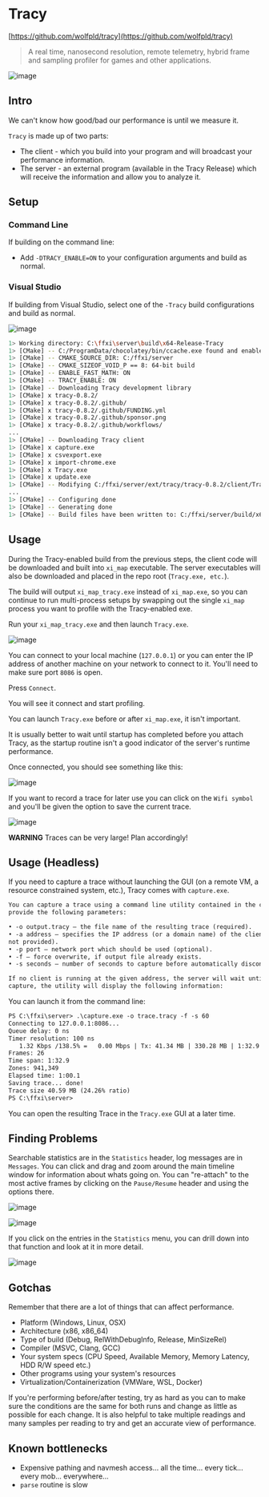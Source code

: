 # Tracy

[https://github.com/wolfpld/tracy](https://github.com/wolfpld/tracy)

> A real time, nanosecond resolution, remote telemetry, hybrid frame and sampling profiler for games and other applications.

![image](https://user-images.githubusercontent.com/1389729/97106613-832f0100-16cb-11eb-8452-267e406bceb9.png)

## Intro

We can't know how good/bad our performance is until we measure it.

`Tracy` is made up of two parts:

- The client - which you build into your program and will broadcast your performance information.
- The server - an external program (available in the Tracy Release) which will receive the information and allow you to analyze it.

## Setup

### Command Line

If building on the command line:

- Add `-DTRACY_ENABLE=ON` to your configuration arguments and build as normal.

### Visual Studio

If building from Visual Studio, select one of the `-Tracy` build configurations and build as normal.

![image](https://user-images.githubusercontent.com/1389729/184948461-879157e5-b367-462c-8d21-6e56036216a8.png)

```sh
1> Working directory: C:\ffxi\server\build\x64-Release-Tracy
1> [CMake] -- C:/ProgramData/chocolatey/bin/ccache.exe found and enabled
1> [CMake] -- CMAKE_SOURCE_DIR: C:/ffxi/server
1> [CMake] -- CMAKE_SIZEOF_VOID_P == 8: 64-bit build
1> [CMake] -- ENABLE_FAST_MATH: ON
1> [CMake] -- TRACY_ENABLE: ON
1> [CMake] -- Downloading Tracy development library
1> [CMake] x tracy-0.8.2/
1> [CMake] x tracy-0.8.2/.github/
1> [CMake] x tracy-0.8.2/.github/FUNDING.yml
1> [CMake] x tracy-0.8.2/.github/sponsor.png
1> [CMake] x tracy-0.8.2/.github/workflows/
... 
1> [CMake] -- Downloading Tracy client
1> [CMake] x capture.exe
1> [CMake] x csvexport.exe
1> [CMake] x import-chrome.exe
1> [CMake] x Tracy.exe
1> [CMake] x update.exe
1> [CMake] -- Modifying C:/ffxi/server/ext/tracy/tracy-0.8.2/client/TracyProfiler.hpp
...
1> [CMake] -- Configuring done
1> [CMake] -- Generating done
1> [CMake] -- Build files have been written to: C:/ffxi/server/build/x64-Release-Tracy
```

## Usage

During the Tracy-enabled build from the previous steps, the client code will be downloaded and built into `xi_map` executable. The server executables will also be downloaded and placed in the repo root (`Tracy.exe, etc.`).

The build will output `xi_map_tracy.exe` instead of `xi_map.exe`, so you can continue to run multi-process setups by swapping out the single `xi_map` process you want to profile with the Tracy-enabled exe.

Run your `xi_map_tracy.exe` and then launch `Tracy.exe`.

![image](https://github.com/LandSandBoat/server/assets/1389729/89b7bffe-a170-4398-b08c-d04e8c392fa3)

You can connect to your local machine (`127.0.0.1`) or you can enter the IP address of another machine on your network to connect to it. You'll need to make sure port `8086` is open.

Press `Connect`.

You will see it connect and start profiling.

You can launch `Tracy.exe` before or after `xi_map.exe`, it isn't important.

It is usually better to wait until startup has completed before you attach Tracy, as the startup routine isn't a good indicator of the server's runtime performance.

Once connected, you should see something like this:

![image](https://user-images.githubusercontent.com/1389729/184949465-373513d3-5af2-4737-8734-3bf12e14a24f.png)

If you want to record a trace for later use you can click on the `Wifi symbol` and you'll be given the option to save the current trace.

![image](https://user-images.githubusercontent.com/1389729/184949741-25c5c6a9-fa5e-4beb-80b2-3d0202058aa2.png)

**WARNING** Traces can be very large! Plan accordingly!

## Usage (Headless)

If you need to capture a trace without launching the GUI (on a remote VM, a resource constrained system, etc.), Tracy comes with `capture.exe`.

```txt
You can capture a trace using a command line utility contained in the capture directory. To use it you may
provide the following parameters:

• -o output.tracy – the file name of the resulting trace (required).
• -a address – specifies the IP address (or a domain name) of the client application (uses localhost if
not provided).
• -p port – network port which should be used (optional).
• -f – force overwrite, if output file already exists.
• -s seconds – number of seconds to capture before automatically disconnecting (optional).

If no client is running at the given address, the server will wait until it can make a connection. During the
capture, the utility will display the following information:
```

You can launch it from the command line:

```txt
PS C:\ffxi\server> .\capture.exe -o trace.tracy -f -s 60
Connecting to 127.0.0.1:8086...
Queue delay: 0 ns
Timer resolution: 100 ns
   1.32 Kbps /138.5% =   0.00 Mbps | Tx: 41.34 MB | 330.28 MB | 1:32.9
Frames: 26
Time span: 1:32.9
Zones: 941,349
Elapsed time: 1:00.1
Saving trace... done!
Trace size 40.59 MB (24.26% ratio)
PS C:\ffxi\server> 
```

You can open the resulting Trace in the `Tracy.exe` GUI at a later time.

## Finding Problems

Searchable statistics are in the `Statistics` header, log messages are in `Messages`. You can click and drag and zoom around the main timeline window for information about whats going on. You can "re-attach" to the most active frames by clicking on the `Pause/Resume` header and using the options there.

![image](https://user-images.githubusercontent.com/1389729/184949889-ac577f3b-8124-42e2-8954-493289a86683.png)

![image](https://user-images.githubusercontent.com/1389729/184949998-5cade8da-af6c-49a5-8115-e37f2014655d.png)

If you click on the entries in the `Statistics` menu, you can drill down into that function and look at it in more detail.

![image](https://user-images.githubusercontent.com/1389729/184950126-3e32ad0c-3f30-48ac-945d-6a6efd120633.png)

## Gotchas

Remember that there are a lot of things that can affect performance.

- Platform (Windows, Linux, OSX)
- Architecture (x86, x86_64)
- Type of build (Debug, RelWithDebugInfo, Release, MinSizeRel)
- Compiler (MSVC, Clang, GCC)
- Your system specs (CPU Speed, Available Memory, Memory Latency, HDD R/W speed etc.)
- Other programs using your system's resources
- Virtualization/Containerization (VMWare, WSL, Docker)

If you're performing before/after testing, try as hard as you can to make sure the conditions are the same for both runs and change as little as possible for each change. It is also helpful to take multiple readings and many samples per reading to try and get an accurate view of performance.

## Known bottlenecks

- Expensive pathing and navmesh access... all the time... every tick... every mob... everywhere...
- `parse` routine is slow
